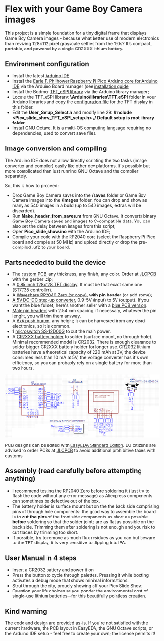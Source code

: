 # Flex with your Game Boy Camera images

This project is a simple foundation for a tiny digital frame that displays Game Boy Camera images - because what better use of modern electronics than reviving 128×112 pixel grayscale selfies from the ’90s? It’s compact, portable, and powered by a single CR2XXX lithium battery.

## Environment configuration

- Install the latest [Arduino IDE](https://www.arduino.cc/en/software)
- Install the [Earle F. Philhower Raspberry Pi Pico Arduino core for Arduino IDE](https://github.com/earlephilhower/arduino-pico) via the Arduino Board manager (see [installation guide](https://github[...])
- Install the Bodmer [TFT_eSPI library](https://github.com/Bodmer/TFT_eSPI) via the Arduino library manager;
- Locate the TFT_eSPI library: **\Arduino\libraries\TFT_eSPI** folder in your Arduino libraries and copy the [configuration file](/Pico_slide_show/TFT_setup) for the TFT display in this folder.
- Edit the **User_Setup_Select.h** and modify line 29:
    **#include <Pico_slide_show_TFT_eSPI_setup.h> // Default setup is root library folder**
- Install [GNU Octave](https://www.octave.org/). It is a multi-OS computing language requiring no dependencies, used to convert save files.

## Image conversion and compiling

The Arduino IDE does not allow directly scripting the two tasks (image converter and compiler) easily like other dev platforms. It's possible but more complicated than just running GNU Octave and the compiler separately.

So, this is how to proceed:

- Drop Game Boy Camera saves into the **/saves** folder or Game Boy Camera images into the **/Images** folder. You can drop and show as many as 540 images in a build (up to 540 images, extras will be discarded).
- Run **Make_header_from_saves.m** from GNU Octave. It converts binary Game Boy Camera saves and images to C-compatible data. You can also set the delay between images from this script;
- Open **Pico_slide_show.ino** with the Arduino IDE;
- Compile your code with the RP2040 core (select the Raspberry Pi Pico board and compile at 50 MHz) and upload directly or drop the pre-compiled .uf2 to your board.

## Parts needed to build the device

- The [custom PCB](/PCB), any thickness, any finish, any color. Order at [JLCPCB](https://jlcpcb.com/) with the gerber .zip;
- A [0.85 inch 128x128 TFT display](https://aliexpress.com/item/1005008822385316.html). It must be that exact same one (ST7735 controller).
- A [Waveshare RP2040 Zero (or copy)](https://www.aliexpress.com/item/1005003504006451.html), **with pin header** (or add some);
- [A 5V DC-DC step-up converter](https://www.aliexpress.com/item/32809095271.html), 0.9-5V (input) to 5V (output). If you want the blue fullset, here's another seller with a [blue PCB version](https://aliexpress.com/item/1005001640003575.html).
- [Male pin headers](https://www.aliexpress.com/item/4000873858801.html) with 2.54 mm spacing, if necessary, whatever the pin lenght, you will trim them anyway.
- A [6x6 push button](https://www.aliexpress.com/item/1005003938244847.html), any height; it can be harvested from any dead electronics, so it is common.
- 1 [microswitch SS-12D00G](https://www.aliexpress.com/item/1005003938856402.html) to cut the main power.
- A [CR2XXX battery holder](https://aliexpress.com/item/1005006357635710.html) to solder (surface mount, no through-hole). Minimal recommended model is CR2032. There is enough clearance to solder bigger CR2XXX battery holder for longer use. CR2032 lithium batteries have a theoretical capacity of 220 mAh at 3V, the device consumes less than 10 mA at 5V, the voltage converter has it's own efficiency, so you can probably rely on a single battery for more than two hours.

![](/PCB/Schematic.png)

PCB designs can be edited with [EasyEDA Standard Edition](https://easyeda.com). EU citizens are advised to order PCBs at [JLCPCB](https://jlcpcb.com/) to avoid additional prohibitive taxes with customs. 

## Assembly (read carefully before attempting anything)

- I recommend testing the RP2040 Zero before soldering it (just try to flash the code without any error message) as Aliexpress components can sometimes be defective out of the box.
- The battery holder is surface mount but on the the back side comprising pins of through hole components: the good way to assemble the board is to **cut the pins** of the front side components as short as possible **before** soldering so that the solder joints are as flat as possible on the back side. Trimming them after soldering is not enough and you risk to cut traces by trimming too short.
- If possible, try to remove as much flux residues as you can but beware to the TFT display, it is very sensitive to dipping into IPA.

## User Manual in 4 steps

- Insert a CR2032 battery and power it on.
- Press the button to cycle through palettes. Pressing it while booting activates a debug mode that shows minimal informations.
- Strut through the city, proudly showing off your Pico Slide Show.
- Question your life choices as you ponder the environmental cost of single-use lithium batteries—for this beautifully pointless creation.

## Kind warning

The code and design are provided as-is. If you're not satisfied with the current hardware, the PCB layout in EasyEDA, the GNU Octave scripts, or the Arduino IDE setup - feel free to create your own; the license permits it!
